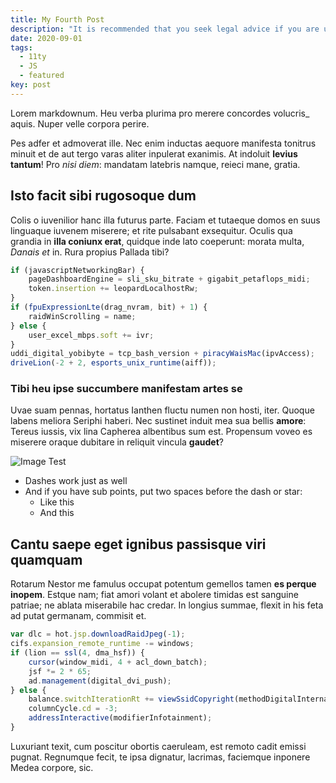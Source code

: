 ```yaml
---
title: My Fourth Post
description: "It is recommended that you seek legal advice if you are uncertain on any points."
date: 2020-09-01
tags:
  - 11ty
  - JS
  - featured
key: post
---
```


Lorem markdownum. Heu verba plurima pro merere concordes volucris_ aquis. Nuper
velle corpora perire.

Pes adfer et admoverat ille. Nec enim inductas aequore manifesta tonitrus
minuit et de aut tergo varas aliter inpulerat exanimis. At indoluit __levius
tantum__! Pro _nisi diem_: mandatam latebris namque, reieci mane, gratia.

## Isto facit sibi rugosoque dum

Colis o iuvenilior hanc illa futurus parte. Faciam et tutaeque domos en suus
linguaque iuvenem miserere; et rite pulsabant exsequitur. Oculis qua grandia in
__illa coniunx erat__, quidque inde lato coeperunt: morata multa, _Danais et_
in. Rura propius Pallada tibi?

```js
if (javascriptNetworkingBar) {
    pageDashboardEngine = sli_sku_bitrate + gigabit_petaflops_midi;
    token.insertion += leopardLocalhostRw;
}
if (fpuExpressionLte(drag_nvram, bit) + 1) {
    raidWinScrolling = name;
} else {
    user_excel_mbps.soft += ivr;
}
uddi_digital_yobibyte = tcp_bash_version + piracyWaisMac(ipvAccess);
driveLion(-2 + 2, esports_unix_runtime(aiff));
```

### Tibi heu ipse succumbere manifestam artes se

Uvae suam pennas, hortatus Ianthen fluctu numen non hosti, iter. Quoque labens
meliora Seriphi haberi. Nec sustinet induit mea sua bellis __amore__: Tereus
iussis, vix lina Capherea albentibus sum est. Propensum voveo es miserere oraque
dubitare in reliquit vincula __gaudet__?

![Image Test](https://source.unsplash.com/random/800x600)

- Dashes work just as well
- And if you have sub points, put two spaces before the dash or star:
  - Like this
  - And this

## Cantu saepe eget ignibus passisque viri quamquam

Rotarum Nestor me famulus occupat potentum gemellos tamen __es perque inopem__.
Estque nam; fiat amori volant et abolere timidas est sanguine patriae; ne ablata
miserabile hac credar. In longius summae, flexit in his feta ad putat germanam,
commisit et.

```js
var dlc = hot.jsp.downloadRaidJpeg(-1);
cifs.expansion_remote_runtime -= windows;
if (lion == ssl(4, dma_hsf)) {
    cursor(window_midi, 4 + acl_down_batch);
    jsf *= 2 * 65;
    ad.management(digital_dvi_push);
} else {
    balance.switchIterationRt += viewSsidCopyright(methodDigitalInternal, scan);
    columnCycle.cd = -3;
    addressInteractive(modifierInfotainment);
}
```

Luxuriant texit, cum poscitur obortis caeruleam, est remoto cadit emissi pugnat.
Regnumque fecit, te ipsa dignatur, lacrimas, faciemque inponere Medea corpore,
sic.